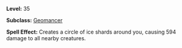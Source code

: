 <!-- TITLE: Spell: Zephyr Of Ice -->

**Level:** 35

**Subclass:** [Geomancer](geomancer)

**Spell Effect:**  Creates a circle of ice shards around you, causing 594 damage to all nearby creatures.